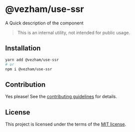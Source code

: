 # @vezham/use-ssr

A Quick description of the component

> This is an internal utility, not intended for public usage.

## Installation

```sh
yarn add @vezham/use-ssr
# or
npm i @vezham/use-ssr
```

## Contribution

Yes please! See the
[contributing guidelines](https://github.com/vezham/heroui/blob/master/CONTRIBUTING.md)
for details.

## License

This project is licensed under the terms of the
[MIT license](https://github.com/vezham/heroui/blob/master/LICENSE).
